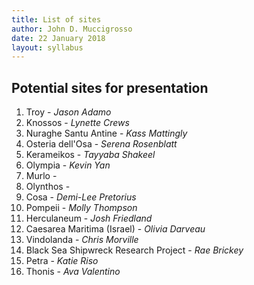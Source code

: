 ```yaml
---
title: List of sites
author: John D. Muccigrosso
date: 22 January 2018
layout: syllabus
---
```


## Potential sites for presentation

1. Troy - *Jason Adamo*
1. Knossos - *Lynette Crews*
1. Nuraghe Santu Antine - *Kass Mattingly*
1. Osteria dell'Osa - *Serena Rosenblatt*
1. Kerameikos - *Tayyaba Shakeel*
1. Olympia - *Kevin Yan*
1. Murlo -
1. Olynthos -
1. Cosa - *Demi-Lee Pretorius*
1. Pompeii - *Molly Thompson*
1. Herculaneum - *Josh Friedland*
1. Caesarea Maritima (Israel) - *Olivia Darveau*
1. Vindolanda - *Chris Morville*
1. Black Sea Shipwreck Research Project - *Rae Brickey*
1. Petra - *Katie Riso*
1. Thonis - *Ava Valentino*
